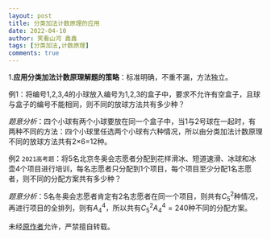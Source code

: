 ```yaml
---
layout: post
title: 分类加法计数原理的应用
date: 2022-04-10
author: 笑看山河 鑫鑫
tags: [分类加法,计数原理]
comments: true
---
```


1.**应用分类加法计数原理解题的策略**：标准明确，不重不漏，方法独立。

例1：将编号1,2,3,4的小球放入编号为1,2,3的盒子中，要求不允许有空盒子，且球与盒子的编号不能相同，则不同的放球方法共有多少种？

*题意分析*：四个小球有两个小球要放在同一个盒子中，当1与2号球在一起时，有两种不同的方法：四个小球里任选两个小球有六种情况，所以由分类加法计数原理不同的放球方法共有2×6=12种。

例2 `2021高考题`：将5名北京冬奥会志愿者分配到花样滑冰、短道速滑、冰球和冰壶4个项目进行培训，每名志愿者只分配到1个项目，每个项目至少分配1名志愿者，则不同的分配方案共有多少种？

*题意分析*：5名冬奥会志愿者肯定有2名志愿者在同一个项目，则共有$C_5^2$种情况，再进行项目的全排列，则有$A_4^4$，所以共有$C_5^2A_4^4=240$种不同的分配方案。

未经[原作者](mailto:reprint@xilong.tk)允许，严禁擅自转载。
